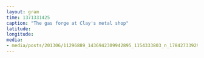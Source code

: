 ```yaml
---
layout: gram
time: 1371331425
caption: "The gas forge at Clay's metal shop"
latitude: 
longitude: 
media:
- media/posts/201306/11296889_1436942309942895_1154333803_n_17842733929000351.jpg
---
```

